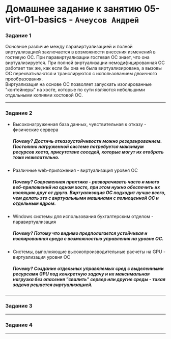 # Домашнее задание к занятию  05-virt-01-basics - `Ачеусов Андрей`

### Задание 1


Основное различие между паравиртуализацией и полной виртуализацией заключается в возможности внесения изменений в гостевую ОС. При паравиртуализации гостевая ОС знает, что она виртуализируется. При полной виртуализации немодифицированная ОС работает так же, как если бы она не была виртуализирована, а вызовы ОС перехватываются и транслируются с использованием двоичного преобразования.  
Виртуализация на основе ОС позволяет запускать изолированные "контейнеры" на хосте, которые по сути являются небольшими отдельными копиями хостовой ОС.  


---



### Задание 2


* Высоконагруженная база данных, чувствительная к отказу - физические сервера
  ##### Почему? Достичь отказоустойчивости можно резервированием. Постоянно нагруженной системе потребуется максимум ресурсов хоста, присутствие соседей, которые могут их отобрать тоже нежелательно.
* Различные web-приложения - виртуализация уровня ОС
  ##### Почему? Современная практика - разворачивать часто и много веб-приложений на одном хосте, при этом нужно обеспечить их изоляцию друг от друга. Виртуализация ОС подходит лучше всего, чем делать это с виртуальными машинами с полноценной ОС и отдельным ядром.
* Windows системы для использования бухгалтерским отделом - паравиртуализация
  ##### Почему? Потому что видимо предполагается устойчивая и изолированная среда с возможностью управления на уровне ОС.
* Системы, выполняющие высокопроизводительные расчеты на GPU - виртуализация уровня ОС
  ##### Почему? Создание отдельных управляемых сред с выделенными ресурсами GPU под конкретную задачу и их максимальная нагрузка без опасения "свалить" сервер или другие среды - такая задача решается виртуализацией.


---



### Задание 3





---



### Задание 4





---


